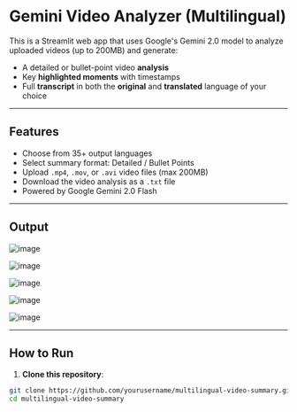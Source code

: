 # Gemini Video Analyzer (Multilingual)

This is a Streamlit web app that uses Google's Gemini 2.0 model to analyze uploaded videos (up to 200MB) and generate:

-  A detailed or bullet-point video **analysis**
-  Key **highlighted moments** with timestamps
-  Full **transcript** in both the **original** and **translated** language of your choice

---

## Features

-  Choose from 35+ output languages
-  Select summary format: Detailed / Bullet Points
-  Upload `.mp4`, `.mov`, or `.avi` video files (max 200MB)
-  Download the video analysis as a `.txt` file
-  Powered by Google Gemini 2.0 Flash

---

## Output

![image](https://github.com/user-attachments/assets/6d138d6d-95ab-475a-9c42-9232f4754a55)

![image](https://github.com/user-attachments/assets/5097f4c2-94f1-4883-b3a3-c1ec06a2bd81)

![image](https://github.com/user-attachments/assets/4f90be69-934f-4c8a-a3ad-39366bbeef8b)

![image](https://github.com/user-attachments/assets/d72487bb-3196-42d7-844b-dfac3e565953)

![image](https://github.com/user-attachments/assets/1835f2ec-8802-41ed-a8df-01ad05ae85d0)

---

## How to Run

1. **Clone this repository**:

```bash
git clone https://github.com/yourusername/multilingual-video-summary.git
cd multilingual-video-summary
